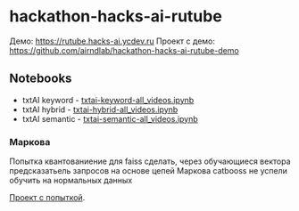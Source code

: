 # hackathon-hacks-ai-rutube

Демо: https://rutube.hacks-ai.ycdev.ru
Проект с демо: https://github.com/airndlab/hackathon-hacks-ai-rutube-demo

## Notebooks

- txtAI keyword -  [txtai-keyword-all_videos.ipynb](txtai-keyword-all_videos.ipynb)
- txtAI hybrid -  [txtai-hybrid-all_videos.ipynb](txtai-hybrid-all_videos.ipynb)
- txtAI semantic -  [txtai-semantic-all_videos.ipynb](txtai-semantic-all_videos.ipynb)

### Маркова

Попытка квантованиение для faiss сделать, через обучающиеся вектора предсказатьель запросов на основе цепей Маркова catbooss не успели обучить на нормальных данных

[Проект с попыткой](https://github.com/airndlab/faiss-catboos-markov_chain).
